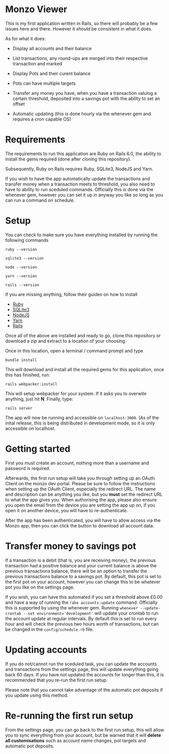 # Monzo Viewer

This is my first application written in Rails, so there will probably be a few issues here and there. However it *should* be consistent in what it does.

As for what it does:

* Display all accounts and their balance

* List transactions, any round-ups are merged into their respective transaction and marked

* Display Pots and their curent balance

* Pots can have multiple targets

* Transfer any money you have, when you have a transaction valuing a certain threshold, deposited into a savings pot with the ability to set an offset

* Automatic updating (this is done hourly via the whenever gem and requires a cron capable OS)

# Requirements

The requirements to run this application are Ruby on Rails 6.0, the ability to install the gems required (done after cloning this repository).

Subsequently, Ruby on Rails requires Ruby, SQLite3, NodeJS and Yarn.

If you wish to have the app automatically update the transactions and transfer money when a transaction meets to threshold, you also need to have to ability to run sceduled commands.
Officially this is done via the whenever gem, however you can set it up in anyway you like so long as you can run a command on schedule.

# Setup

You can check to make sure you have everything installed by running the following commands

```ruby --version```

```sqlite3 --version```

```node --version```

```yarn --version```

```rails --version```

If you are missing anything, follow their guides on how to install

* [Ruby](https://www.ruby-lang.org/en/documentation/installation/)
* [SQLite3](https://www.sqlite.org/index.html)
* [NodeJS](https://nodejs.org/en/download/)
* [Yarn](https://classic.yarnpkg.com/en/docs/install)
* [Rails](https://guides.rubyonrails.org/getting_started.html)

Once all of the above are installed and ready to go, clone this repository or download a zip and extract to a location of your choosing.

Once in this location, open a terminal / command prompt and type

```bundle install```

This will download and install all the required gems for this application, once this has finished, run: 

```rails webpacker:install```

This will setup webpacker for your system. If it asks you to overwite anything, just hit **N**. Finally, type:

```rails server```

The app will now be running and accessible on ```localhost:3000```. (As of the inital release, this is being distributed in development mode, so it is only accessible on localhost.

# Getting started

First you must create an account, nothing more than a username and password is required.

Afterwards, the first run setup will take you through setting up an OAuth Client on the monzo dev portal. 
Please be sure to follow the instructions when setting up the OAuth Client, especially the redirect URL. The name and description can be anything you like, but you **must** set the redirect URL to what the app gives you.
When authorising the app, please also ensure you open the email from the device you are setting the app up on, if you open it on another device, you will have to re-authenticate.

After the app has been authenticated, you will have to allow access via the Monzo app, then you can click the button to download all account data.

# Transfer money to savings pot

If a transaction is a debit (that is, you are receiving money), the previous transaction had a positive balance and your current balance is above the previous transactions balance, there will be an option to transfer the previous transactions balance to a savings pot. By default, this pot is set to the first pot on your account, however you can change this to be whatever pot you like on the settings page.

If you wish, you can have this automated if you set a threshold above £0.00 and have a way of running the ```rake accounts:update``` command.
Officially this is supported by using the whenever gem. Running ```whenever --update-crontab --set environment='development'``` will update your crontab to run the account update at regular intervals.
By default this is set to run every hour and will check the previous two hours worth of transactions, but can be changed in the ```config/schedule.rb``` file.

# Updating accounts

If you do not/cannot run the sceduled task, you can update the accounts and transactions from the settings page, this will update everything going back 60 days. If you have not updated the accounts for longer than this, it is recommended that you re-run the first run setup.

Please note that you cannot take advantage of the automatic pot deposits if you update using this method.

# Re-running the first run setup

From the settings page, you can go back to the first run setup, this will allow you to sync everything from your account, but be warned that it will **delete all customisations** such as account name changes, pot targets and automatic pot deposits.

